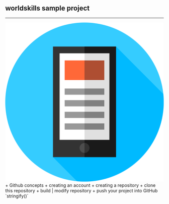 ## worldskills sample project 
____
<img src="image1.svg" alt="icon"/>
+ Github concepts
  + creating an account
  + creating a repository
  + clone this repository
  + build | modify repository
  + push your project into GitHub
  `stringify()`
  
